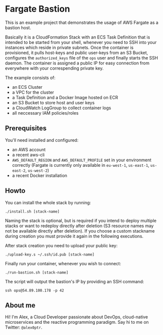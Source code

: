 # Fargate Bastion
This is an example project that demonstrates the usage of AWS Fargate as a bastion host.

Basically it is a CloudFormation Stack with an ECS Task Definition that is intended to be started from your shell, whenever you need to SSH into your instances which reside in private subnets. Once the container is provisioned, it pulls host-keys and public user-keys from an S3 Bucket, configures the `authorized_keys` file of the `ops` user and finally starts the SSH daemon. The container is assigned a public IP for easy connection from everywhere with your correspending private key. 

The example consists of:
* an ECS Cluster 
* a VPC for the cluster
* a Task Definition and a Docker Image hosted on ECR
* an S3 Bucket to store host and user keys
* a CloudWatch LogGroup to collect container logs
* all neccessary IAM policies/roles

## Prerequisites

You'll need installed and configured:
* an AWS account
* a recent aws-cli
* `AWS_DEFAULT_REGION` and `AWS_DEFAULT_PROFILE` set in your environment correctly (Fargate is currently only available in `eu-west-1`, `us-east-1`, `us-east-2`, `us-west-2`)
* a recent Docker installation

## Howto

You can install the whole stack by running:
```
./install.sh [stack-name]
```

Naming the stack is optional, but is required if you intend to deploy multiple stacks or want to redeploy directly after deletion (S3 resource names may not be available directly after deletion). If you choose a custom stackname during creation you must provide it again in the following executions.

After stack creation you need to upload your public key:
```
./upload-key.s ~/.ssh/id.pub [stack-name]
```

Finally run your container, whenever you wish to connect:
```
./run-bastion.sh [stack-name]
```

The script will output the bastion's IP by providing an SSH command:
```
ssh ops@54.89.100.178 -p 42
```


## About me
Hi! I'm Alex, a Cloud Developer passionate about DevOps, cloud-native microservices and the reactive programming paradigm. Say hi to me on Twitter: `@alex0ptr`.
